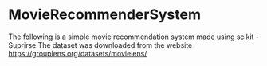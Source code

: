 # MovieRecommenderSystem
The following is a simple movie recommendation system made using scikit - Suprirse 
The dataset was downloaded from the website https://grouplens.org/datasets/movielens/
